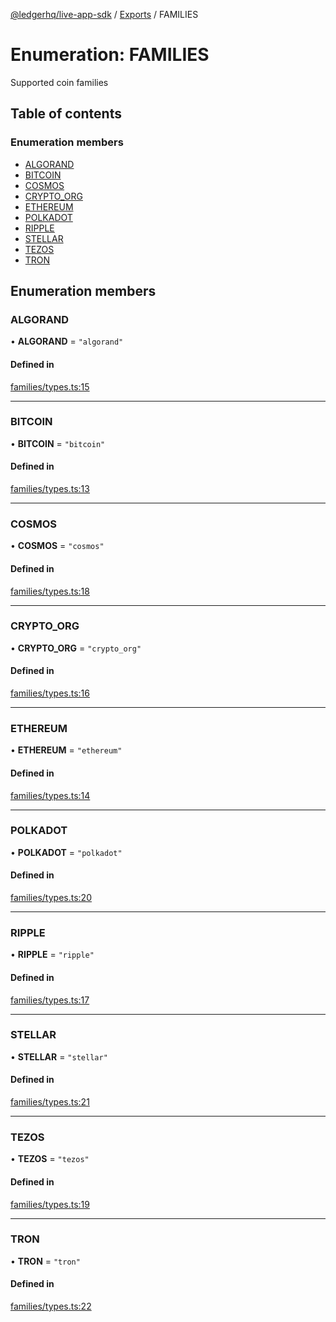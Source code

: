 [@ledgerhq/live-app-sdk](../README.md) / [Exports](../modules.md) / FAMILIES

# Enumeration: FAMILIES

Supported coin families

## Table of contents

### Enumeration members

- [ALGORAND](FAMILIES.md#algorand)
- [BITCOIN](FAMILIES.md#bitcoin)
- [COSMOS](FAMILIES.md#cosmos)
- [CRYPTO\_ORG](FAMILIES.md#crypto_org)
- [ETHEREUM](FAMILIES.md#ethereum)
- [POLKADOT](FAMILIES.md#polkadot)
- [RIPPLE](FAMILIES.md#ripple)
- [STELLAR](FAMILIES.md#stellar)
- [TEZOS](FAMILIES.md#tezos)
- [TRON](FAMILIES.md#tron)

## Enumeration members

### ALGORAND

• **ALGORAND** = `"algorand"`

#### Defined in

[families/types.ts:15](https://github.com/LedgerHQ/live-app-sdk/blob/7a3b814/src/families/types.ts#L15)

___

### BITCOIN

• **BITCOIN** = `"bitcoin"`

#### Defined in

[families/types.ts:13](https://github.com/LedgerHQ/live-app-sdk/blob/7a3b814/src/families/types.ts#L13)

___

### COSMOS

• **COSMOS** = `"cosmos"`

#### Defined in

[families/types.ts:18](https://github.com/LedgerHQ/live-app-sdk/blob/7a3b814/src/families/types.ts#L18)

___

### CRYPTO\_ORG

• **CRYPTO\_ORG** = `"crypto_org"`

#### Defined in

[families/types.ts:16](https://github.com/LedgerHQ/live-app-sdk/blob/7a3b814/src/families/types.ts#L16)

___

### ETHEREUM

• **ETHEREUM** = `"ethereum"`

#### Defined in

[families/types.ts:14](https://github.com/LedgerHQ/live-app-sdk/blob/7a3b814/src/families/types.ts#L14)

___

### POLKADOT

• **POLKADOT** = `"polkadot"`

#### Defined in

[families/types.ts:20](https://github.com/LedgerHQ/live-app-sdk/blob/7a3b814/src/families/types.ts#L20)

___

### RIPPLE

• **RIPPLE** = `"ripple"`

#### Defined in

[families/types.ts:17](https://github.com/LedgerHQ/live-app-sdk/blob/7a3b814/src/families/types.ts#L17)

___

### STELLAR

• **STELLAR** = `"stellar"`

#### Defined in

[families/types.ts:21](https://github.com/LedgerHQ/live-app-sdk/blob/7a3b814/src/families/types.ts#L21)

___

### TEZOS

• **TEZOS** = `"tezos"`

#### Defined in

[families/types.ts:19](https://github.com/LedgerHQ/live-app-sdk/blob/7a3b814/src/families/types.ts#L19)

___

### TRON

• **TRON** = `"tron"`

#### Defined in

[families/types.ts:22](https://github.com/LedgerHQ/live-app-sdk/blob/7a3b814/src/families/types.ts#L22)
